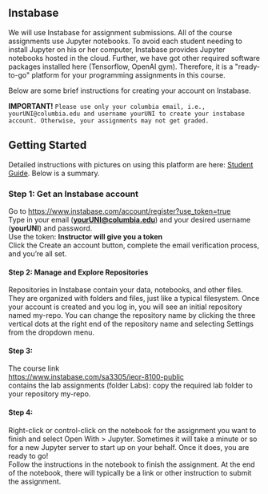 

## Instabase
We will use Instabase for assignment submissions. All of the course assignments use Jupyter notebooks. To avoid each student needing to install Jupyter on his or her computer, Instabase provides Jupyter notebooks hosted in the cloud. Further, we have got other required software packages installed here (Tensorflow, OpenAI gym). Therefore, it is a "ready-to-go" platform for your programming assignments in this course. 

Below are some brief instructions for creating your account on Instabase. 

**IMPORTANT!** `Please use only your columbia email, i.e., yourUNI@columbia.edu and username yourUNI to create your instabase account. Otherwise, your assignments may not get graded.`

## Getting Started
Detailed instructions with pictures on using this platform are here: [Student Guide](docs/Instabase_%20Student%20Guide.docx). Below is a summary.

### Step 1: Get an Instabase account

Go to https://www.instabase.com/account/register?use_token=true <br>
Type in your email (**yourUNI@columbia.edu**) and your desired username (**yourUNI**) and password.<br>
Use the token: **Instructor will give you a token**<br>
Click the Create an account button, complete the email verification process, and you’re all set.<br>
<!--**Note:** If you tried to get an Instabase account without following the link above and were placed on a waiting list, please follow this link [https://www.instabase.com/account/login?use_token=true] to activate your account using the same token as above. -->

#### Step 2: Manage and Explore Repositories

Repositories in Instabase contain your data, notebooks, and other files. They are organized with
folders and files, just like a typical filesystem. Once your account is created and you log in, you
will see an initial repository named my-repo. You can change the repository name by clicking the three vertical dots at the right end of the repository name and selecting Settings from the dropdown menu.

#### Step 3: 
The course link <br>
https://www.instabase.com/sa3305/ieor-8100-public <br>
contains the lab assignments (folder Labs): copy the required lab folder to your repository my-repo. 

#### Step 4:
Right-click or control-click on the notebook for the assignment you want to finish and select Open With > Jupyter.  Sometimes it will take a minute or so for a new Jupyter server to start up on your behalf. Once it does, you are ready to go! <br>
Follow the instructions in the notebook to finish the assignment. At the end of the notebook, there will typically be a link or other instruction to submit the assignment. 


